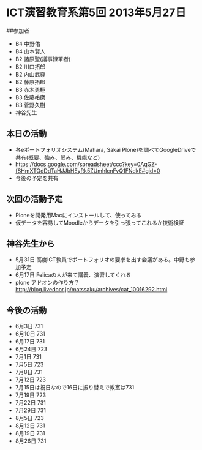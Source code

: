 # ICT演習教育系第5回 2013年5月27日

##参加者
- B4 中野佑
- B4 山本賢人
- B2 諸原聖(議事録筆者)
- B2 川口拓郎
- B2 内山武尊
- B2 藤原拓郎
- B3 赤木勇極
- B3 佐藤祐磨
- B3 菅野久樹
- 神谷先生

## 本日の活動
- 各eポートフォリオシステム(Mahara, Sakai Plone)を調べてGoogleDriveで共有(概要、強み、弱み、機能など)
- https://docs.google.com/spreadsheet/ccc?key=0AqGZ-fSHmXTQdDdTaHJJbHEyRk5ZUmhIcnFvQ1FNdkE#gid=0
- 今後の予定を共有

## 次回の活動予定
- Ploneを開発用Macにインストールして、使ってみる
- 仮データを容易してMoodleからデータを引っ張ってこれるか技術検証

## 神谷先生から
- 5月31日 高度ICT教員でポートフォリオの要求を出す会議がある。中野も参加予定
- 6月17日 Felicaの人が来て講義、演習してくれる
- plone アドオンの作り方？ http://blog.livedoor.jp/matssaku/archives/cat_10016292.html

## 今後の活動
- 6月3日 731
- 6月10日 731
- 6月17日 731
- 6月24日 723
- 7月1日 731
- 7月5日 723
- 7月8日 731
- 7月12日 723
- 7月15日は祝日なので16日に振り替えで教室は731
- 7月19日 723
- 7月22日 731
- 7月29日 731
- 8月5日 723
- 8月12日 731
- 8月19日 731
- 8月26日 731
